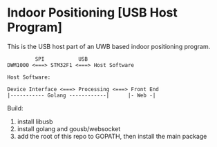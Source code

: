 # Indoor Positioning [USB Host Program]

This is the USB host part of an UWB based indoor positioning program.
~~~
         SPI           USB
DWM1000 <===> STM32F1 <===> Host Software
~~~

~~~
Host Software:

Device Interface <===> Processing <===> Front End
|----------- Golang ------------|      |- Web -|
~~~

Build:

1. install libusb
2. install golang and gousb/websocket
3. add the root of this repo to GOPATH, then install the main package

